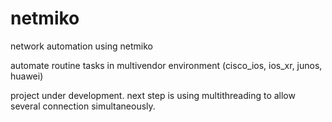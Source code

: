 # netmiko
network automation using netmiko

automate routine tasks in multivendor environment (cisco_ios, ios_xr, junos, huawei)

project under development.
next step is using multithreading to allow several connection simultaneously.
